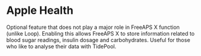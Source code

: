 # Apple Health
Optional feature that does not play a major role in FreeAPS X function (unlike Loop). Enabling this allows FreeAPS X to store information related to blood sugar readings, insulin dosage and carbohydrates. Useful for those who like to analyse their data with TidePool.